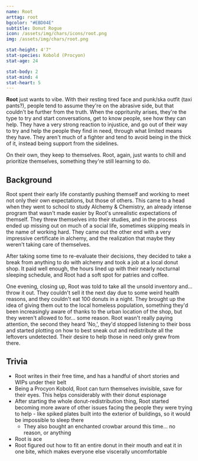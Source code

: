 ```yaml
---
name: Root
arttag: root
bgcolor: "#EBD04E"
subtitle: Donut Rogue
icon: /assets/img/chars/icons/root.png
img: /assets/img/chars/root.png

stat-height: 4'7"
stat-species: Kobold (Procyon)
stat-age: 24

stat-body: 2
stat-mind: 4
stat-heart: 5
---
```

**Root** just wants to vibe. With their resting tired face and punk/ska outfit (taxi pants?), people tend to assume they're on the abrasive side, but that couldn't be further from the truth. When the oppritunity arises, they're the type to try and start conversations, get to know people, see how they can help. They have a very strong reaction to injustice, and go out of their way to try and help the people they find in need, through what limited means they have. They aren't much of a fighter and tend to avoid being in the thick of it, instead being support from the sidelines.

On their own, they keep to themselves. Root, again, just wants to chill and prioritize themselves, something they're still learning to do. 

## Background
Root spent their early life constantly pushing themself and working to meet not only their own expectations, but those of others. This came to a head when they went to school to study Alchemy & Chemistry, an already intense program that wasn't made easier by Root's unrealistic expectations of themself. They threw themselves into their studies, and in the process ended up missing out on much of a social life, sometimes skipping meals in the name of working hard. They came out the other end with a very impressive certificate in alchemy, and the realization that maybe they weren't taking care of themselves.

After taking some time to re-evaluate their decisions, they decided to take a break from anything to do with alchemy and took a job at a local donut shop. It paid well enough, the hours lined up with their nearly nocturnal sleeping schedule, and Root had a soft spot for patries and coffee.

One evening, closing up, Root was told to take all the unsold inventory and... throw it out. They couldn't sell it the next day due to some weird health reasons, and they couldn't eat 100 donuts in a night. They brought up the idea of giving them out to the local homeless population, something they'd been increasingly aware of thanks to the urban location of the shop, but they weren't allowed to for... some reason. Root wasn't really paying attention, the second they heard 'No,', they'd stopped listening to their boss and started plotting on how to best sneak out and redistribute all the leftovers undetected. Their desire to help those in need only grew from there.

## Trivia
 - Root writes in their free time, and has a handful of short stories and WIPs under their belt
 - Being a Procyon Kobold, Root can turn themselves invisible, save for their eyes. This helps considerably with their donut espionage
 - After starting the whole donut-redistribution thing, Root started becoming more aware of other issues facing the people they were trying to help - like spiked plates built into the exterior of buildings, so it would be impossible to sleep there
	- They also bought an enchanted crowbar around this time... no reason, or anything
- Root is ace
- Root figured out how to fit an entire donut in their mouth and eat it in one bite, which makes everyone else viscerally uncomfortable